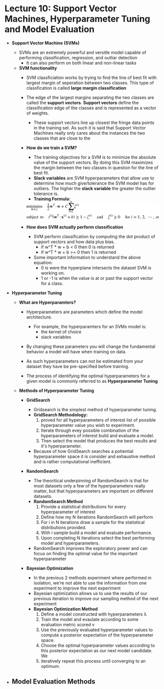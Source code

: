 # Lecture 10: Support Vector Machines, Hyperparameter Tuning and Model Evaluation

- **Support Vector Machine (SVMs)**
    - SVMs are an extremely powerful and versitle model capable of performing classification, regression, and outliar detection
        - It can also perform on both linear and non-linear tasks
    - **SVM functionality**
        - SVM classficiation works by trying to find the line of best fit with largest margin of seperation between two classes. This type of classfication is called **large margin classification**
        - The edge of the largest margins separating the two classes are called the **support vectors**. **Support vectors** define the classification edge of the classes and is represented as a vector of weights.
            - These support vectors line up closest the fringe data points in the training set. As such it is said that Support Vector Machines really only cares about the instances the two classes that are close to the 
        - **How do we train a SVM?**
            - The training objectives for a SVM is to minimize the absolute value of the support vectors. By doing this SVM maximizes the margin between the two classes in question for the line of best fit.
            - **Slack variables** are SVM hyperparameters that allow use to determine how much give/tolerance the SVM model has for outliers. The higher the **slack variable** the greater the outlier tolerance is.  
            - **Training Formula:**
            <img src='eq_54.png'>

        - **How does SVM actually perform classification**
            - SVM perform classification by computing the dot product of support vectors and how data plus bias.
                - if w^T * w + b < 0 then 0 is returned
                - if w^T * w + b >= 0 then 1 is returned
            - Some important information to understand the above equation:
                - 0 is were the hyperplane intersects the dataset SVM is working on.
                - 1 or -1 is when the value is at or past the support vector for a class.

- **Hyperparameter Tuning**
    - **What are Hyperparamters?**
        - Hyperparameters are parameters which define the model architecture. 
            - For example, the hyperparamters for an SVMs model is:
                - the kernel of choice
                - slack variables 
        
        - By changing these parameters you will change the fundamental behavior a model will have when training on data.
        - As such hyperparameters can not be estimated from your dataset they have be pre-specified before training.
        - The process of identifying the optimal hyperparameters for a given model is commonly referred to as **Hyperparameter Tuning**
    - **Methods of Hyperparameter Tuning**
        - **GridSearch**
            - Gridsearch is the simplest method of hyperparameter tuning.
            - **GridSearch Methodology:** 
                1. proved for all hyperparameters of interest list of possible hyperparameter value you wish to experiment. 
                2. Iterate through evey possible combination of the hyperparameters of interest build and evaluate a model.
                3. Then select the model that produces the best results and it's hyperparameter.
            - Because of how GridSearch searches a potiential hyperparameter space it is consider and exhaustive method and is rather computational inefficient.
        - **RandomSearch**
            - The theoritical underpinning of RandomSearch is that for most datasets only a few of the hyperparameters really matter, but that hyperparameters are important on different datasets.
            - **RandomSearch Method**
                1. Provide a statistical distributions for every hyperparameter of interest
                2. Define how my N iterations RandomSearch will perform
                3. For i in N iterations draw a sample for the statistical distributions provided.
                4. With i sample build a model and evaluate performance.
                5. Upon completing N iterations select the best performing model and hyperparameters.
            - RandomSearch improves the exploratory power and can focus on finding the optimal value for the important hyperparameter
        
        - **Bayesian Optimization**
            - In the previous 2 methods experiment where performed in isolation, we're not able to use the information from one experiment to improve the next experiment
            -  Bayesian optimization allows us to use the results of our previous iteration to improve our sampling method of the next experiment
            - **Bayesian Optimization Method**
                1. Define a model constructed with hyperparameters λ
                2. Train the model and evaulate according to some evaluation metric scored v
                3. Use the previously evaluated hyperparameter values to compute a posterior expectation of the hyperparameter space. 
                4. Choose the optimal hyperparameter values according to this posterior expectation as our next model candidate. We 
                5. iteratively repeat this process until converging to an optimum.

- **Model Evaluation Methods**
    -